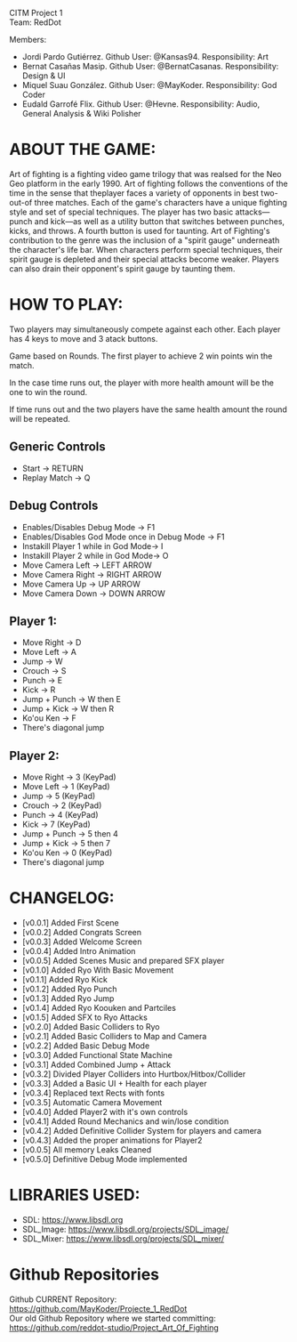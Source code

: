 ﻿CITM Project 1  
Team: RedDot

Members: 
* Jordi Pardo Gutiérrez. Github User: @Kansas94. Responsibility: Art 
* Bernat Casañas Masip. Github User: @BernatCasanas. Responsibility: Design & UI 
* Miquel Suau González. Github User: @MayKoder. Responsibility: God Coder 
* Eudald Garrofé Flix. Github User: @Hevne. Responsibility: Audio, General Analysis & Wiki Polisher 

# ABOUT THE GAME:

Art of fighting is a fighting video game trilogy that was realsed for 
the Neo Geo platform in the early 1990. Art of fighting follows the 
conventions of the time in the sense that theplayer faces a variety 
of opponents in best two-out-of three matches. Each of the game's 
characters have a unique fighting style and set of special techniques. 
The player has two basic attacks—punch and kick—as well as a utility 
button that switches between punches, kicks, and throws. A fourth button is
used for taunting. Art of Fighting's contribution to the genre was the 
inclusion of a "spirit gauge" underneath the character's life bar. 
When characters perform special techniques, their spirit gauge is depleted
and their special attacks become weaker. Players can also drain their 
opponent's spirit gauge by taunting them.

# HOW TO PLAY:

Two players may simultaneously compete against each other. Each player has 4 keys to move and 3 atack buttons.

Game based on Rounds. The first player to achieve 2 win points win the match.

In the case time runs out, the player with more health amount will be the one to win the round.

If time runs out and the two players have the same health amount the round will be repeated.

## Generic Controls

* Start -> RETURN
* Replay Match -> Q

## Debug Controls
* Enables/Disables Debug Mode -> F1
* Enables/Disables God Mode once in Debug Mode -> F1 
* Instakill Player 1 while in God Mode-> I
* Instakill Player 2 while in God Mode-> O
* Move Camera Left -> LEFT ARROW
* Move Camera Right -> RIGHT ARROW
* Move Camera Up -> UP ARROW
* Move Camera Down -> DOWN ARROW


## Player 1:
* Move Right -> D
* Move Left -> A
* Jump -> W
* Crouch -> S
* Punch -> E
* Kick -> R
* Jump + Punch -> W then E
* Jump + Kick -> W then R
* Ko'ou Ken -> F
* There's diagonal jump
## Player 2:
* Move Right -> 3 (KeyPad)
* Move Left -> 1 (KeyPad)
* Jump -> 5 (KeyPad)
* Crouch -> 2 (KeyPad)
* Punch -> 4 (KeyPad)
* Kick -> 7 (KeyPad)
* Jump + Punch -> 5 then 4
* Jump + Kick -> 5 then 7
* Ko'ou Ken -> 0 (KeyPad)
* There's diagonal jump

# CHANGELOG:

* [v0.0.1] Added First Scene
* [v0.0.2] Added Congrats Screen
* [v0.0.3] Added Welcome Screen
* [v0.0.4] Added Intro Animation
* [v0.0.5] Added Scenes Music and prepared SFX player
* [v0.1.0] Added Ryo With Basic Movement
* [v0.1.1] Added Ryo Kick
* [v0.1.2] Added Ryo Punch
* [v0.1.3] Added Ryo Jump
* [v0.1.4] Added Ryo Koouken and Partciles
* [v0.1.5] Added SFX to Ryo Attacks
* [v0.2.0] Added Basic Colliders to Ryo
* [v0.2.1] Added Basic Colliders to Map and Camera
* [v0.2.2] Added Basic Debug Mode
* [v0.3.0] Added Functional State Machine
* [v0.3.1] Added Combined Jump + Attack
* [v0.3.2] Divided Player Colliders into Hurtbox/Hitbox/Collider
* [v0.3.3] Added a Basic UI + Health for each player
* [v0.3.4] Replaced text Rects with fonts
* [v0.3.5] Automatic Camera Movement
* [v0.4.0] Added Player2 with it's own controls
* [v0.4.1] Added Round Mechanics and win/lose condition
* [v0.4.2] Added Definitive Collider System for players and camera
* [v0.4.3] Added the proper animations for Player2
* [v0.0.5] All memory Leaks Cleaned
* [v0.5.0] Definitive Debug Mode implemented


# LIBRARIES USED:

* SDL: https://www.libsdl.org
* SDL_Image: https://www.libsdl.org/projects/SDL_image/
* SDL_Mixer: https://www.libsdl.org/projects/SDL_mixer/

# Github Repositories

Github CURRENT Repository: https://github.com/MayKoder/Projecte_1_RedDot <br>
Our old Github Repository where we started committing: https://github.com/reddot-studio/Project_Art_Of_Fighting <br>
 

